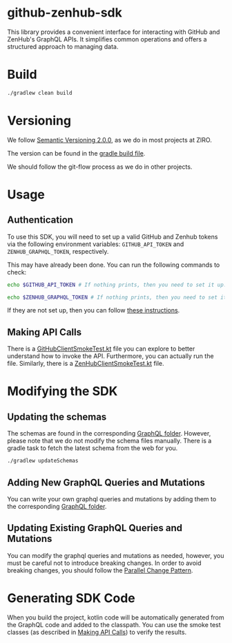 # github-zenhub-sdk

This library provides a convenient interface for interacting with GitHub and ZenHub's GraphQL APIs. It simplifies common operations and offers a structured approach to managing data.

# Build

```bash
./gradlew clean build
```

# Versioning

We follow [Semantic Versioning 2.0.0][semantic-versioning-2], as we do in most projects at ZIRO.

The version can be found in the [gradle build file][gradle-build-file].

We should follow the git-flow process as we do in other projects. 

# Usage

## Authentication

To use this SDK, you will need to set up a valid GitHub and Zenhub tokens via the following environment variables: `GITHUB_API_TOKEN` and `ZENHUB_GRAPHQL_TOKEN`, respectively.

This may have already been done. You can run the following commands to check:
```bash
echo $GITHUB_API_TOKEN # If nothing prints, then you need to set it up.
```
```bash
echo $ZENHUB_GRAPHQL_TOKEN # If nothing prints, then you need to set it up.
```
If they are not set up, then you can follow [these instructions][how-to-setup-github-zenhub-tokens]. 

## Making API Calls

There is a [GitHubClientSmokeTest.kt][github-client-smoke-test] file you can explore to better understand how to invoke the API. Furthermore, you can actually run the file. Similarly, there is a [ZenHubClientSmokeTest.kt][zenhub-client-smoke-test] file.

# Modifying the SDK

## Updating the schemas

The schemas are found in the corresponding [GraphQL folder][graphql-folder]. However, please note that we do not modify the schema files manually. There is a gradle task to fetch the latest schema from the web for you.
```bash
./gradlew updateSchemas
```

## Adding New GraphQL Queries and Mutations

You can write your own graphql queries and mutations by adding them to the corresponding [GraphQL folder][graphql-folder].

## Updating Existing GraphQL Queries and Mutations

You can modify the graphql queries and mutations as needed, however, you must be careful not to introduce breaking changes. In order to avoid breaking changes, you should follow the [Parallel Change Pattern][parallel-change-pattern]. 

# Generating SDK Code

When you build the project, kotlin code will be automatically generated from the GraphQL code and added to the classpath. You can use the smoke test classes (as described in [Making API Calls](#making-api-calls)) to verify the results.

[github-client-smoke-test]: src/main/kotlin/github/GitHubClientSmokeTest.kt
[github-client]: src/main/kotlin/github/GitHubClient.kt
[gradle-build-file]: build.gradle.kts
[graphql-folder]: src/main/graphql
[how-to-setup-github-zenhub-tokens]: https://stack8.atlassian.net/wiki/spaces/SDBP/pages/1212907850/DEV+Orientation#Configure-GitHub-and-Zenhub
[parallel-change-pattern]: https://martinfowler.com/bliki/ParallelChange.html
[semantic-versioning-2]: https://semver.org/
[zenhub-client-smoke-test]: src/main/kotlin/zenhub/ZenHubClientSmokeTest.kt
